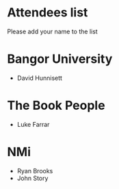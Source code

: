 Attendees list
==============

Please add your name to the list

# Bangor University

* David Hunnisett

# The Book People

* Luke Farrar

# NMi

* Ryan Brooks
* John Story
